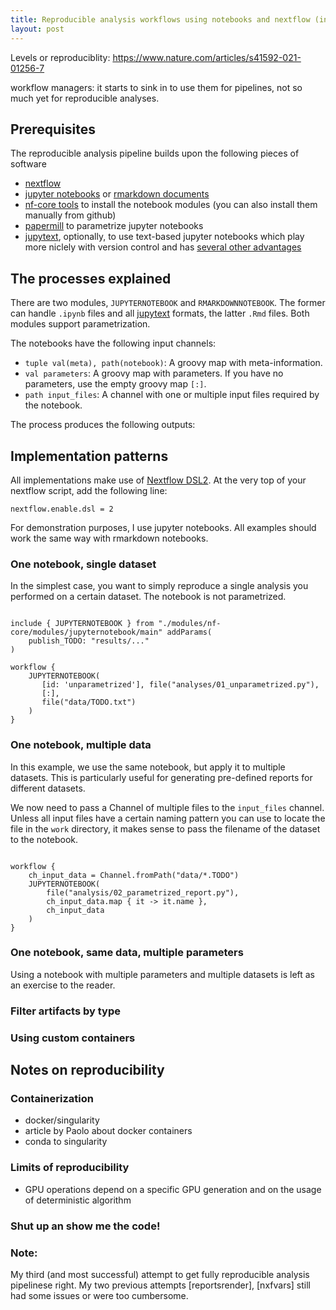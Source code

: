 ```yaml
---
title: Reproducible analysis workflows using notebooks and nextflow (in 2021) 
layout: post
---
```


<!--

TWEET: 
Making your data analysis fully reproducible is now easier than ever by
combining @nextflowio and #jupyter or #rmarkdown notebooks using the 
brand new @nf-core notebook modules. 

--> 

Levels or reproduciblity: 
https://www.nature.com/articles/s41592-021-01256-7

workflow managers: 
it starts to sink in to use them for pipelines, not so much yet for reproducible
analyses. 

## Prerequisites

The reproducible analysis pipeline builds upon the following pieces of software

 * [nextflow]()
 * [jupyter notebooks]() or [rmarkdown documents]()
 * [nf-core tools]() to install the notebook modules (you can also install them
   manually from github) 
 * [papermill]() to parametrize jupyter notebooks
 * [jupytext](), optionally, to use text-based jupyter notebooks which play more
   niclely with version control and has [several other advantages]()

## The processes explained

There are two modules, `JUPYTERNOTEBOOK` and `RMARKDOWNNOTEBOOK`. The former can
handle `.ipynb` files and all [jupytext]() formats, the latter `.Rmd` files.
Both modules support parametrization.

The notebooks have the following input channels: 

 * `tuple val(meta), path(notebook)`: A groovy map with meta-information. 
 * `val parameters`: A groovy map with parameters. If you have no parameters,
   use the empty groovy map `[:]`. 
 * `path input_files`: A channel with one or multiple input files required by
   the notebook.  

The process produces the following outputs: 



## Implementation patterns

All implementations make use of [Nextflow DSL2](). At the very
top of your nextflow script, add the following line: 

```nextflow
nextflow.enable.dsl = 2
```

For demonstration purposes, I use jupyter notebooks. All examples 
should work the same way with rmarkdown notebooks. 

### One notebook, single dataset

In the simplest case, you want to simply reproduce a single 
analysis you performed on a certain dataset. The notebook 
is not parametrized. 

```nextflow

include { JUPYTERNOTEBOOK } from "./modules/nf-core/modules/jupyternotebook/main" addParams(
	publish_TODO: "results/..."
)

workflow {
	JUPYTERNOTEBOOK(
	   [id: 'unparametrized'], file("analyses/01_unparametrized.py"),
	   [:],
	   file("data/TODO.txt")
	)
}

```

### One notebook, multiple data

In this example, we use the same notebook, but apply it to multiple datasets. 
This is particularly useful for generating pre-defined reports for different
datasets.

We now need to pass a Channel of multiple files to the `input_files` channel. 
Unless all input files have a certain naming pattern you can use to locate the
file in the `work` directory, it makes sense to pass the filename of the
dataset to the notebook. 

```nextflow

workflow {
	ch_input_data = Channel.fromPath("data/*.TODO")
	JUPYTERNOTEBOOK(
		file("analysis/02_parametrized_report.py"),
		ch_input_data.map { it -> it.name }, 
	 	ch_input_data
	)
}
```

### One notebook, same data, multiple parameters

Using a notebook with multiple parameters and multiple datasets is left as an
exercise to the reader. 

### Filter artifacts by type


### Using custom containers


## Notes on reproducibility

### Containerization

 - docker/singularity
 - article by Paolo about docker containers
 - conda to singularity

### Limits of reproducibility

 - GPU operations depend on a specific GPU generation and on the usage of
   deterministic algorithm


### Shut up an show me the code! 

### Note: 
My third (and most successful) attempt to get fully reproducible analysis
pipelinese right. My two previous attempts [reportsrender], [nxfvars] still had 
some issues or were too cumbersome.
